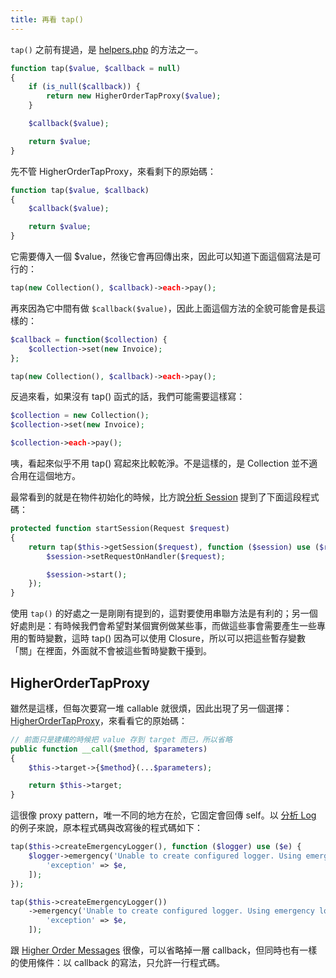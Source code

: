 ```yaml
---
title: 再看 tap()
---
```


`tap()` 之前有提過，是 [helpers.php][] 的方法之一。

```php
function tap($value, $callback = null)
{
    if (is_null($callback)) {
        return new HigherOrderTapProxy($value);
    }

    $callback($value);

    return $value;
}
```

先不管 HigherOrderTapProxy，來看剩下的原始碼：

```php
function tap($value, $callback)
{
    $callback($value);

    return $value;
}
```

它需要傳入一個 $value，然後它會再回傳出來，因此可以知道下面這個寫法是可行的：

```php
tap(new Collection(), $callback)->each->pay();
```

再來因為它中間有做 `$callback($value)`，因此上面這個方法的全貌可能會是長這樣的：

```php
$callback = function($collection) {
    $collection->set(new Invoice);
};

tap(new Collection(), $callback)->each->pay();
```

反過來看，如果沒有 tap() 函式的話，我們可能需要這樣寫：

```php
$collection = new Collection();
$collection->set(new Invoice);

$collection->each->pay();
```

咦，看起來似乎不用 tap() 寫起來比較乾淨。不是這樣的，是 Collection 並不適合用在這個地方。

最常看到的就是在物件初始化的時候，比方說[分析 Session][Day11] 提到了下面這段程式碼：

```php
protected function startSession(Request $request)
{
    return tap($this->getSession($request), function ($session) use ($request) {
        $session->setRequestOnHandler($request);

        $session->start();
    });
}
```

使用 `tap()` 的好處之一是剛剛有提到的，這對要使用串聯方法是有利的；另一個好處則是：有時候我們會希望對某個實例做某些事，而做這些事會需要產生一些專用的暫時變數，這時 tap() 因為可以使用 Closure，所以可以把這些暫存變數「關」在裡面，外面就不會被這些暫時變數干擾到。

## HigherOrderTapProxy

雖然是這樣，但每次要寫一堆 callable 就很煩，因此出現了另一個選擇：[HigherOrderTapProxy][]，來看看它的原始碼：

```php
// 前面只是建構的時候把 value 存到 target 而已，所以省略
public function __call($method, $parameters)
{
    $this->target->{$method}(...$parameters);

    return $this->target;
}
```

這很像 proxy pattern，唯一不同的地方在於，它固定會回傳 self。以 [分析 Log][Day21] 的例子來說，原本程式碼與改寫後的程式碼如下：

```php
tap($this->createEmergencyLogger(), function ($logger) use ($e) {
    $logger->emergency('Unable to create configured logger. Using emergency logger.', [
        'exception' => $e,
    ]);
});

tap($this->createEmergencyLogger())
    ->emergency('Unable to create configured logger. Using emergency logger.', [
        'exception' => $e,
    ]);
```

跟 [Higher Order Messages][Day39] 很像，可以省略掉一層 callback，但同時也有一樣的使用條件：以 callback 的寫法，只允許一行程式碼。

[helpers.php]: https://github.com/laravel/framework/blob/v5.7.6/src/Illuminate/Support/helpers.php
[HigherOrderTapProxy]: https://github.com/laravel/framework/blob/v5.7.6/src/Illuminate/Support/HigherOrderTapProxy.php

[Day11]: day11.md
[Day21]: day21.md
[Day39]: day39.md
